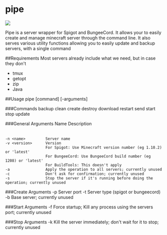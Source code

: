 # pipe
<img src="http://i.imgur.com/vnX7x7j.jpg">

Pipe is a server wrapper for Spigot and BungeeCord. It allows your to easily create and manage minecraft server through the command line. It also serves various utility functions allowing you to easily update and backup servers, with a single command

##Requirements
Most servers already include what we need, but in case they don't
* tmux
* getopt
* zip
* Java

##Usage
    pipe [command] [-arguments]
    
###Commands
    backup
    clean
    create
    destroy
    download
    restart
    send
    start
    stop
    update

###General Arguments
    Name              Description
   ######            #############
    -n <name>         Server name
    -v <version>      Version 
                      For Spigot: Use Minecraft version number (eg 1.10.2) or 'latest'
                      For BungeeCord: Use BungeeCord build number (eg 1208) or 'latest'
                      For BuildTools: This doesn't apply
    -a                Apply the operation to all servers; currently unused
    -c                Don't ask for confirmation; currently unused
    -s                Stop the server if it's running before doing the operation; currently unused

###Create Arguments
    -p <port>         Server port
    -t <type>         Server type (spigot or bungeecord)
    -b <name>         Base server; currently unused

###Start Arguments
    -f                Force startup; Kill any process using the servers port; currently unused

###Stop Arguments
    -k                Kill the server immediately; don't wait for it to stop; currently unused
    
